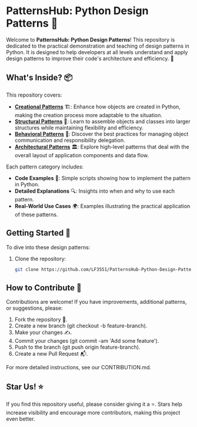 # PatternsHub: Python Design Patterns 🌟

Welcome to **PatternsHub: Python Design Patterns**! This repository is dedicated to the practical demonstration and teaching of design patterns in Python. It is designed to help developers at all levels understand and apply design patterns to improve their code's architecture and efficiency. 🚀

## What's Inside? 📦

This repository covers:

- [**Creational Patterns**](./patterns/Creational/) 🏗️: Enhance how objects are created in Python, making the creation process more adaptable to the situation.
- [**Structural Patterns**](./patterns/Structural/) 🌉: Learn to assemble objects and classes into larger structures while maintaining flexibility and efficiency.
- [**Behavioral Patterns**](./patterns/Behavioral/) 🧠: Discover the best practices for managing object communication and responsibility delegation.
- [**Architectural Patterns**](./patterns/Architectural/) 🏛️: Explore high-level patterns that deal with the overall layout of application components and data flow.

Each pattern category includes:
- **Code Examples** 📜: Simple scripts showing how to implement the pattern in Python.
- **Detailed Explanations** 🔍: Insights into when and why to use each pattern.
- **Real-World Use Cases** 🌍: Examples illustrating the practical application of these patterns.

## Getting Started 🚀

To dive into these design patterns:
1. Clone the repository:
   ```bash
   git clone https://github.com/LF3551/PatternsHub-Python-Design-Patterns.git
## How to Contribute 🤝

Contributions are welcome! If you have improvements, additional patterns, or suggestions, please:

1. Fork the repository 🍴.
2. Create a new branch (git checkout -b feature-branch).
3. Make your changes ✍️.
4. Commit your changes (git commit -am 'Add some feature').
5. Push to the branch (git push origin feature-branch).
6. Create a new Pull Request 📬.

For more detailed instructions, see our CONTRIBUTION.md.


## Star Us! ⭐

If you find this repository useful, please consider giving it a ⭐. Stars help increase visibility and encourage more contributors, making this project even better.

